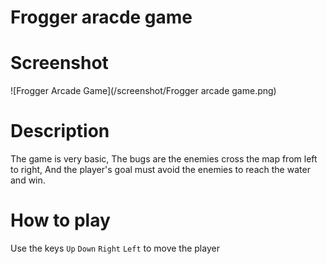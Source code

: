Frogger aracde game
===============================
# Screenshot
![Frogger Arcade Game](/screenshot/Frogger arcade game.png)
# Description
The game is very basic, The bugs are the enemies cross the map from left to right, And the player's goal must avoid the enemies to reach the water and win.
# How to play
Use the keys `Up` `Down` `Right` `Left` to move the player
